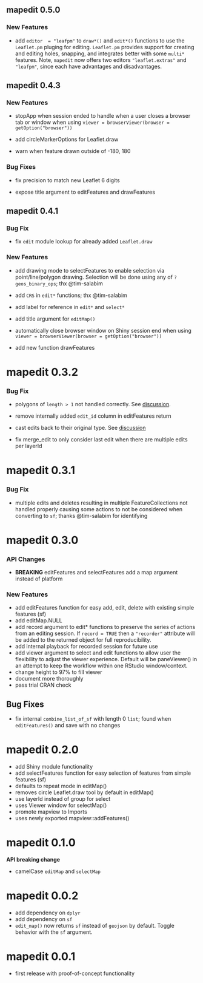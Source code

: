 ## mapedit 0.5.0

### New Features

* add `editor  = "leafpm"` to `draw*()` and `edit*()` functions to use the `Leaflet.pm` pluging for editing.  `Leaflet.pm` provides support for creating and editing holes, snapping, and integrates better with some `multi*` features.  Note, `mapedit` now offers two editors `"leaflet.extras"` and `"leafpm"`, since each have advantages and disadvantages.


## mapedit 0.4.3

### New Features

* stopApp when session ended to handle when a user closes a browser tab or window when using `viewer = browserViewer(browser = getOption("browser"))`

* add circleMarkerOptions for Leaflet.draw

* warn when feature drawn outside of -180, 180

### Bug Fixes

* fix precision to match new Leaflet 6 digits

* expose title argument to editFeatures and drawFeatures


## mapedit 0.4.1

### Bug Fix

* fix `edit` module lookup for already added `Leaflet.draw`

### New Features

* add drawing mode to selectFeatures to enable selection via point/line/polygon drawing. Selection will be done using any of `?geos_binary_ops`; thx @tim-salabim

* add `CRS` in `edit*` functions; thx @tim-salabim

* add label for reference in `edit*` and `select*`

* add title argument for `editMap()`

* automatically close browser window on Shiny session end when using
`viewer = browserViewer(browser = getOption("browser"))`

* add new function drawFeatures


# mapedit 0.3.2

### Bug Fix

* polygons of `length > 1` not handled correctly.  See [discussion](https://github.com/r-spatial/mapedit/issues/48).

* remove internally added `edit_id` column in editFeatures return

* cast edits back to their original type.  See [discussion](https://github.com/r-spatial/mapedit/issues/48)

* fix merge_edit to only consider last edit when there are multiple edits per layerId

# mapedit 0.3.1

### Bug Fix

* multiple edits and deletes resulting in multiple FeatureCollections not handled properly causing some actions to not be considered when converting to `sf`; thanks @tim-salabim for identifying

# mapedit 0.3.0

### API Changes

* **BREAKING** editFeatures and selectFeatures add a map argument
instead of platform

### New Features

* add editFeatures function for easy add, edit, delete with existing simple features (sf)
* add editMap.NULL
* add record argument to edit* functions to preserve the series
of actions from an editing session.  If `record = TRUE` then a `"recorder"` attribute will be added to the returned object for
full reproducibility.
* add internal playback for recorded session for future use
* add viewer argument to select and edit functions to allow
user the flexibility to adjust the viewer experience.  Default
will be paneViewer() in an attempt to keep the workflow
within one RStudio window/context.
* change height to 97% to fill viewer
* document more thoroughly
* pass trial CRAN check

## Bug Fixes

* fix internal `combine_list_of_sf` with length 0 `list`; found when `editFeatures()` and save with no changes

# mapedit 0.2.0

* add Shiny module functionality
* add selectFeatures function for easy selection of features from simple features (sf)
* defaults to repeat mode in editMap()
* removes circle Leaflet.draw tool by default in editMap()
* use layerId instead of group for select
* uses Viewer window for selectMap()
* promote mapview to Imports
* uses newly exported mapview::addFeatures()


# mapedit 0.1.0

**API breaking change**

* camelCase `editMap` and `selectMap`

# mapedit 0.0.2

* add dependency on `dplyr`
* add dependency on `sf`
* `edit_map()` now returns `sf` instead of `geojson` by default.  Toggle
    behavior with the `sf` argument.

# mapedit 0.0.1

* first release with proof-of-concept functionality
